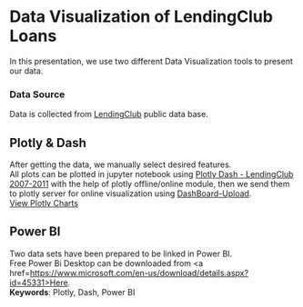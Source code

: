 # Data Visualization of LendingClub Loans

In this presentation, we use two different Data Visualization tools to present our data.

### Data Source

Data is collected from <a href=https://www.lendingclub.com/info/download-data.action>LendingClub</a> public data base.

## Plotly & Dash
After getting the data, we manually select desired features.<br> All plots can be plotted in jupyter notebook using <a href=https://github.com/Milad137/Data-Visualization-of-LendingClub-Loans/blob/master/Plotly%26Dash/Plotly%20Dash%20-%20LendingClub%202007-2011.ipynb>Plotly Dash - LendingClub 2007-2011</a> with the help of plotly offline/online module, 
then we send them to plotly server for online visualization using <a href=https://github.com/Milad137/Data-Visualization-of-LendingClub-Loans/blob/master/Plotly%26Dash/DashBoard-Upload.ipynb>DashBoard-Upload</a>.<br>
<a href=https://plot.ly/dashboard/milad137:54/present#/>View Plotly Charts</a>

## Power BI
Two data sets have been prepared to be linked in Power BI.<br>
Free Power Bi Desktop can be downloaded from <a href=https://www.microsoft.com/en-us/download/details.aspx?id=45331>Here</a>.
<br>
<b>Keywords</b>: Plotly, Dash, Power BI
